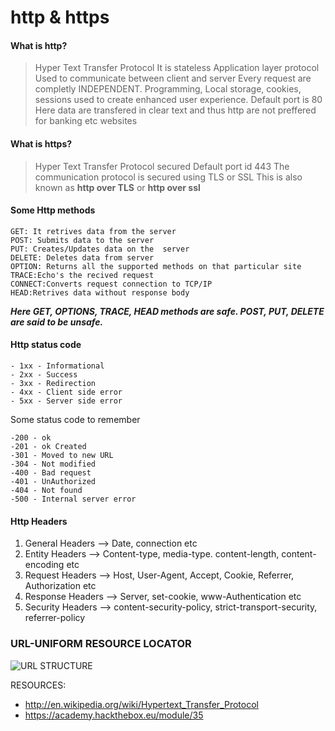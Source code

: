 # http & https 

#### What is http?
>Hyper Text Transfer Protocol
>It is stateless Application layer protocol Used to communicate between client and server 
>Every request are completly INDEPENDENT. Programming, Local storage, cookies, sessions used to create enhanced user experience.
>Default port is 80
>Here data are transfered in clear text and thus http are not preffered for banking etc websites

#### What is https?
>Hyper Text Transfer Protocol secured
>Default port id 443
>The communication protocol is secured using TLS or SSL
>This is also known as **http over TLS** or **http over ssl**

#### Some Http methods
```
GET: It retrives data from the server
POST: Submits data to the server
PUT: Creates/Updates data on the  server
DELETE: Deletes data from server
OPTION: Returns all the supported methods on that particular site
TRACE:Echo's the recived request
CONNECT:Converts request connection to TCP/IP
HEAD:Retrives data without response body
```

***Here GET, OPTIONS, TRACE, HEAD methods are safe.
POST, PUT, DELETE are said to be unsafe.***

#### Http status code
```
- 1xx - Informational
- 2xx - Success
- 3xx - Redirection
- 4xx - Client side error
- 5xx - Server side error
```

Some status code to remember
```
-200 - ok
-201 - ok Created
-301 - Moved to new URL
-304 - Not modified
-400 - Bad request
-401 - UnAuthorized
-404 - Not found
-500 - Internal server error
```

#### Http Headers
1. General Headers --> Date, connection etc
2. Entity Headers --> Content-type, media-type. content-length, content-encoding etc
3. Request Headers --> Host, User-Agent, Accept, Cookie, Referrer, Authorization etc
4. Response Headers --> Server, set-cookie, www-Authentication etc
5. Security Headers --> content-security-policy, strict-transport-security, referrer-policy

### URL-UNIFORM RESOURCE LOCATOR

![URL STRUCTURE](https://academy.hackthebox.eu/storage/modules/35/url_structure.png)

RESOURCES:
- http://en.wikipedia.org/wiki/Hypertext_Transfer_Protocol
- https://academy.hackthebox.eu/module/35

